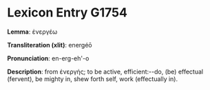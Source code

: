 # Lexicon Entry G1754

**Lemma**: ἐνεργέω

**Transliteration (xlit)**: energéō

**Pronunciation**: en-erg-eh'-o

**Description**:
from ἐνεργής; to be active, efficient:--do, (be) effectual (fervent), be mighty in, shew forth self, work (effectually in).
